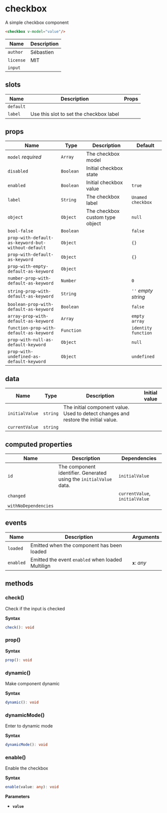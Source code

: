 # checkbox

A simple checkbox component

```html
<checkbox v-model="value"/>
```

| Name      | Description |
| --------- | ----------- |
| `author`  | Sébastien   |
| `license` | MIT         |
| `input`   |             |

## slots

| Name      | Description                             | Props |
| --------- | --------------------------------------- | ----- |
| `default` |                                         |       |
| `label`   | Use this slot to set the checkbox label |       |

## props

| Name                                               | Type       | Description                     | Default             |
| -------------------------------------------------- | ---------- | ------------------------------- | ------------------- |
| `model` *required*                                 | `Array`    | The checkbox model              |                     |
| `disabled`                                         | `Boolean`  | Initial checkbox state          |                     |
| `enabled`                                          | `Boolean`  | Initial checkbox value          | `true`              |
| `label`                                            | `String`   | The checkbox label              | `Unamed checkbox`   |
| `object`                                           | `Object`   | The checkbox custom type object | `null`              |
| `bool-false`                                       | `Boolean`  |                                 | `false`             |
| `prop-with-default-as-keyword-but-without-default` | `Object`   |                                 | `{}`                |
| `prop-with-default-as-keyword`                     | `Object`   |                                 | `{}`                |
| `prop-with-empty-default-as-keyword`               | `Object`   |                                 |                     |
| `number-prop-with-default-as-keyword`              | `Number`   |                                 | `0`                 |
| `string-prop-with-default-as-keyword`              | `String`   |                                 | `''` *empty string* |
| `boolean-prop-with-default-as-keyword`             | `Boolean`  |                                 | `false`             |
| `array-prop-with-default-as-keyword`               | `Array`    |                                 | `empty array`       |
| `function-prop-with-default-as-keyword`            | `Function` |                                 | `identity function` |
| `prop-with-null-as-default-keyword`                | `Object`   |                                 | `null`              |
| `prop-with-undefined-as-default-keyword`           | `Object`   |                                 | `undefined`         |

## data

| Name           | Type     | Description                                                                        | Initial value |
| -------------- | -------- | ---------------------------------------------------------------------------------- | ------------- |
| `initialValue` | `string` | The initial component value. Used to detect changes and restore the initial value. |               |
| `currentValue` | `string` |                                                                                    |               |

## computed properties

| Name                 | Description                                                        | Dependencies                   |
| -------------------- | ------------------------------------------------------------------ | ------------------------------ |
| `id`                 | The component identifier. Generated using the `initialValue` data. | `initialValue`                 |
| `changed`            |                                                                    | `currentValue`, `initialValue` |
| `withNoDependencies` |                                                                    |                                |

## events

| Name      | Description                                       | Arguments      |
| --------- | ------------------------------------------------- | -------------- |
| `loaded`  | Emitted when the component has been loaded        |                |
| `enabled` | Emitted the event `enabled` when loaded Multilign | **`x`**: *any* |

## methods

### check()

Check if the input is checked

**Syntax**

```ts
check(): void
```

### prop()

**Syntax**

```ts
prop(): void
```

### dynamic()

Make component dynamic

**Syntax**

```ts
dynamic(): void
```

### dynamicMode()

Enter to dynamic mode

**Syntax**

```ts
dynamicMode(): void
```

### enable()

Enable the checkbox

**Syntax**

```ts
enable(value: any): void
```

**Parameters**

- **`value`**


